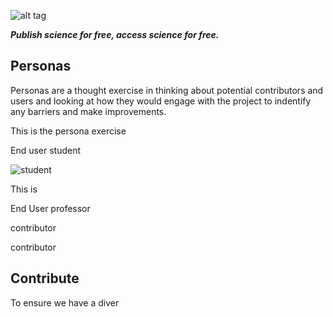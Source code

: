 ![alt tag](https://cloud.githubusercontent.com/assets/24201238/24583976/ced4c43e-179f-11e7-9c40-c0988c346f55.png)

_**Publish science for free, access science for free.**_

## Personas

Personas are a thought exercise in thinking about potential contributors and users and looking at how they would engage with the project to indentify any barriers and make improvements.

This is the persona exercise

End user student

![student](https://upload.wikimedia.org/wikipedia/commons/e/ea/Indian_Student_UOA_0478.jpg)

This is 

End User professor

contributor

contributor

## Contribute

To ensure we have a diver
